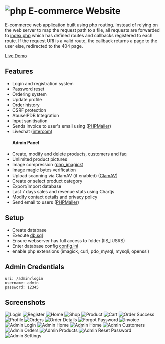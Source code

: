 # ![php](https://img.shields.io/badge/Php-8993BE?style=for-the-badge&logo=php&logoColor=white) E-commerce Website
E-commerce web application built using php routing. Instead of relying on the web server to map the request path to a file, all requests are forwarded to [index.php](/src/index.php) which has defined routes and callbacks registered to each route. If the request URI is a valid route, the callback returns a page to the user else, redirected to the 404 page.

[Live Demo](https://web.archive.org/web/20220907155514/https://tomiwa.com.ng/yemyem/)

## Features
- Login and registration system
- Password reset
- Ordering system
- Update profile
- Order history
- CSRF protection
- AbuseIPDB Integration
- Input sanitisation
- Sends invoice to user's email using ([PHPMailer](https://github.com/PHPMailer/PHPMailer))
- Livechat ([intercom](https://intercom.com))
    #### Admin Panel
- Create, modify and delete products, customers and faq
- Unlimited product pictures
- Image compression ([php_imagick](https://www.php.net/manual/en/book.imagick.php))
- Image magic bytes verification
- Upload scanning via ClamAV (if enabled) ([ClamAV](https://www.clamav.net/))
- Create or select product category
- Export/Import database
- Last 7 days sales and revenue stats using Chartjs
- Modify contact details and privacy policy
- Send email to users ([PHPMailer](https://github.com/PHPMailer/PHPMailer))

## Setup
- Create database
- Execute [db.sql](src/db.sql)
- Ensure webserver has full access to folder (IIS_IUSRS)
- Enter database config [config.ini](src/views/bin/config.ini)
- enable php extensions (imagick, curl, pdo_mysql, mysqli, openssl)

## Admin Credentials
```
uri: /admin/login
username: admin
password: 12345
```

## Screenshots
![Login](screenshots/login.png)
![Register](screenshots/register.png)
![Home](screenshots/home.png)
![Shop](screenshots/shop.png)
![Product](screenshots/item.png)
![Cart](screenshots/cart.png)
![Order Success](screenshots/success.png)
![Profile](screenshots/profile.png)
![Orders](screenshots/orders.png)
![Order Details](screenshots/order-details.png)
![Forgot Password](screenshots/forgot-password.png)
![Invoice](screenshots/invoice.png)
![Admin Login](screenshots/admin-login.png)
![Admin Home](screenshots/admin-home1.png)
![Admin Home](screenshots/admin-home2.png)
![Admin Customers](screenshots/admin-customers.png)
![Admin Orders](screenshots/admin-orders.png)
![Admin Products](screenshots/admin-products.png)
![Admin Reset Password](screenshots/admin-reset-password.png)
![Admin Settings](screenshots/admin-settings.png)

